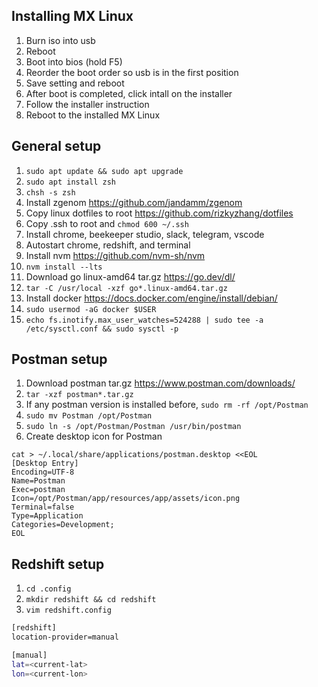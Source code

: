 ## Installing MX Linux

1. Burn iso into usb
2. Reboot
3. Boot into bios (hold F5)
4. Reorder the boot order so usb is in the first position
5. Save setting and reboot
6. After boot is completed, click intall on the installer
7. Follow the installer instruction
8. Reboot to the installed MX Linux

## General setup

1. `sudo apt update && sudo apt upgrade`
2. `sudo apt install zsh`
3. `chsh -s zsh`
4. Install zgenom https://github.com/jandamm/zgenom
5. Copy linux dotfiles to root https://github.com/rizkyzhang/dotfiles
6. Copy .ssh to root and `chmod 600 ~/.ssh`
7. Install chrome, beekeeper studio, slack, telegram, vscode
8. Autostart chrome, redshift, and terminal
9. Install nvm https://github.com/nvm-sh/nvm
10. `nvm install --lts`
11. Download go linux-amd64 tar.gz https://go.dev/dl/
12. `tar -C /usr/local -xzf go*.linux-amd64.tar.gz`
13. Install docker https://docs.docker.com/engine/install/debian/
14. `sudo usermod -aG docker $USER`
15. `echo fs.inotify.max_user_watches=524288 | sudo tee -a /etc/sysctl.conf && sudo sysctl -p`

## Postman setup

1. Download postman tar.gz https://www.postman.com/downloads/
2. `tar -xzf postman*.tar.gz`
3. If any postman version is installed before, `sudo rm -rf /opt/Postman`
4. `sudo mv Postman /opt/Postman`
5. `sudo ln -s /opt/Postman/Postman /usr/bin/postman`
6. Create desktop icon for Postman

```
cat > ~/.local/share/applications/postman.desktop <<EOL
[Desktop Entry]
Encoding=UTF-8
Name=Postman
Exec=postman
Icon=/opt/Postman/app/resources/app/assets/icon.png
Terminal=false
Type=Application
Categories=Development;
EOL
```

## Redshift setup

1. `cd .config`
2. `mkdir redshift && cd redshift`
3. `vim redshift.config`

```bash
[redshift]
location-provider=manual

[manual]
lat=<current-lat>
lon=<current-lon>
```
